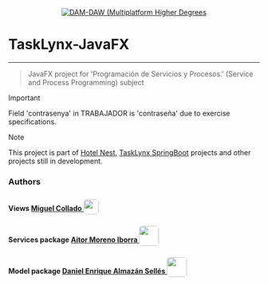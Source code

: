 <!-- Links references -->

[MiguelColl]: https://github.com/MiguelColl
"Miguel's GitHub profile"

[LtVish]: https://github.com/LtVish
"Aitor's GitHub profile"

[DanielAlmazan]: https://github.com/DanielAlmazan
"Daniel's GitHub profile"

[HotelNest]: https://github.com/DanielAlmazan/hotel-nest
"HotelNest repository"
[TaskLynx-SB]: https://github.com/DanielAlmazan/TaskLynx-SpringBoot
"TaskLynx-SpringBoot repository"

<p align="center"><a href="https://iessanvicente.com/" target="_blank"><img src="https://img.shields.io/badge/IES_San_Vicente-DAM--DAW-gree" alt="DAM-DAW (Multiplatform Higher Degrees" /></a></p>

# TaskLynx-JavaFX

---

> JavaFX project for 'Programación de Servicios y Procesos.' (Service and Process Programming) subject

> [!IMPORTANT]
> Field 'contrasenya' in TRABAJADOR is 'contraseña' due to exercise specifications.

> [!NOTE]  
> This project is part of [Hotel Nest][HotelNest], [TaskLynx SpringBoot][TaskLynx-SB] projects and other projects still in development.


### Authors

#### Views [Miguel Collado <img src="https://avatars.githubusercontent.com/u/114687157?v=4" style="height: 30px; transform: translateY(7px); border-radius: 5px">][MiguelColl]

#### Services package [Aitor Moreno Iborra <img src="https://avatars.githubusercontent.com/u/119342012?v=4"  style="height: 40px; transform: translateY(7px); border-radius: 7px">][LtVish]

#### Model package [Daniel Enrique Almazán Sellés <img src="https://avatars.githubusercontent.com/u/114589538?v=4" style="height: 40px; transform: translateY(7px); border-radius: 5px">][DanielAlmazan]